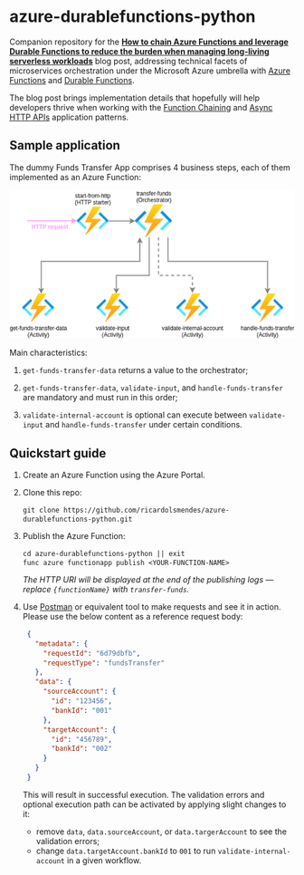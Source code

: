 # azure-durablefunctions-python

Companion repository for the **[How to chain Azure Functions and leverage Durable Functions to
reduce the burden when managing long-living serverless workloads](https://medium.com/ci-t/how-to-chain-azure-functions-c11da1048353)**
blog post, addressing technical facets of microservices orchestration under the Microsoft Azure
umbrella with [Azure Functions](https://azure.microsoft.com/en-us/blog/introducing-azure-functions)
and [Durable Functions](https://docs.microsoft.com/en-us/azure/azure-functions/durable/durable-functions-overview?tabs=python).

The blog post brings implementation details that hopefully will help developers thrive when working
with the [Function Chaining](https://docs.microsoft.com/en-us/azure/azure-functions/durable/durable-functions-overview?tabs=python#chaining)
and [Async HTTP APIs](https://docs.microsoft.com/en-us/azure/azure-functions/durable/durable-functions-overview?tabs=python#async-http)
application patterns.

## Sample application

The dummy Funds Transfer App comprises 4 business steps, each of them implemented as an
Azure Function:

![N|Solid](.diagrams/workloads-funds-transfer.png
"The sample Funds Transfer App using Azure Durable Functions")

Main characteristics:
1. `get-funds-transfer-data` returns a value to the orchestrator; 

1. `get-funds-transfer-data`, `validate-input`, and `handle-funds-transfer` are mandatory and must
   run in this order;
   
1. `validate-internal-account` is optional can execute between `validate-input` and
   `handle-funds-transfer` under certain conditions.

## Quickstart guide

1. Create an Azure Function using the Azure Portal.

1. Clone this repo:
   ```shell
   git clone https://github.com/ricardolsmendes/azure-durablefunctions-python.git
   ```

1. Publish the Azure Function:
   ```shell
   cd azure-durablefunctions-python || exit
   func azure functionapp publish <YOUR-FUNCTION-NAME>
   ```
   _The HTTP URI will be displayed at the end of the publishing logs — replace `{functionName}`
   with `transfer-funds`._
   
1. Use [Postman](https://www.postman.com) or equivalent tool to make requests and see it in
   action. Please use the below content as a reference request body:
   ```json
    {
      "metadata": {
        "requestId": "6d79dbfb",
        "requestType": "fundsTransfer"
      },
      "data": {
        "sourceAccount": {
          "id": "123456",
          "bankId": "001"
        },
        "targetAccount": {
          "id": "456789",
          "bankId": "002"
        }
      }
    }
   ```
   This will result in successful execution. The validation errors and optional execution path
   can be activated by applying slight changes to it:
   - remove `data`, `data.sourceAccount`, or `data.targerAccount` to see the validation errors;
   - change `data.targetAccount.bankId` to `001` to run `validate-internal-account` in a given
     workflow.
